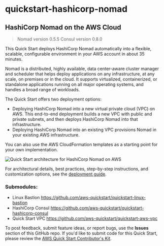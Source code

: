 # quickstart-hashicorp-nomad
## HashiCorp Nomad on the AWS Cloud
> Nomad version 0.5.5
> Consul version 0.8.0

This Quick Start deploys HashiCorp Nomad automatically into a flexible, scalable, configurable environment in your AWS account in about 35 minutes.

Nomad is a distributed, highly available, data center-aware cluster manager and scheduler that helps deploy applications on any infrastructure, at any scale, on premises or in the cloud. It supports virtualized, containerized, or standalone applications running on all major operating systems, and handles a broad range of workloads.

The Quick Start offers two deployment options:

- Deploying HashiCorp Nomad into a new virtual private cloud (VPC) on AWS. This end-to-end deployment builds a new VPC with public and private subnets, and then deploys HashiCorp Nomad into that infrastructure.
- Deploying HashiCorp Nomad into an existing VPC provisions Nomad in your existing AWS infrastructure.

You can also use the AWS CloudFormation templates as a starting point for your own implementation.

![Quick Start architecture for HashiCorp Nomad on AWS](https://d1.awsstatic.com/partner-network/QuickStart/datasheets/hashicorp-nomad-on-aws-architecture.png)

For architectural details, best practices, step-by-step instructions, and customization options, see the 
[deployment guide](https://fwd.aws/JPD5g).

### Submodules:
* Linux Bastion https://github.com/aws-quickstart/quickstart-linux-bastion
* HashiCorp Consul https://github.com/aws-quickstart/quickstart-hashicorp-consul
* Quick Start VPC https://github.com/aws-quickstart/quickstart-aws-vpc

To post feedback, submit feature ideas, or report bugs, use the **Issues** section of this GitHub repo.
If you'd like to submit code for this Quick Start, please review the [AWS Quick Start Contributor's Kit](https://aws-quickstart.github.io/). 

